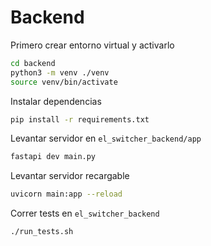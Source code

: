 # Backend
Primero crear entorno virtual y activarlo

```zsh
cd backend
python3 -m venv ./venv
source venv/bin/activate
```

Instalar dependencias
```zsh
pip install -r requirements.txt
```

Levantar servidor en `el_switcher_backend/app`
```zsh
fastapi dev main.py
```
Levantar servidor recargable
```sh
uvicorn main:app --reload
```
Correr tests en `el_switcher_backend`
```sh
./run_tests.sh
```